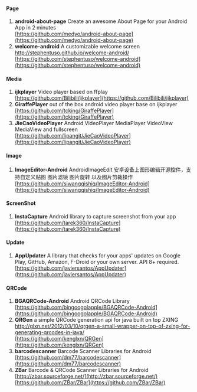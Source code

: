 
#### <a name="Component_Page" id="Component_Page"></a>Page
1. **android-about-page**  Create an awesome About Page for your Android App in 2 minutes               
[https://github.com/medyo/android-about-page](https://github.com/medyo/android-about-page)
1. **welcome-android**  A customizable welcome screen http://stephentuso.github.io/welcome-android/ 
[https://github.com/stephentuso/welcome-android](https://github.com/stephentuso/welcome-android)

#### <a name="Component_Media" id="Component_Media"></a>Media
1. **ijkplayer**  Video player based on ffplay           
[https://github.com/Bilibili/ijkplayer](https://github.com/Bilibili/ijkplayer)
1. **GiraffePlayer**  out of the box android video player base on ijkplayer        
[https://github.com/tcking/GiraffePlayer](https://github.com/tcking/GiraffePlayer)
1. **JieCaoVideoPlayer**  Android VideoPlayer MediaPlayer VideoView MediaView and fullscreen        
[https://github.com/lipangit/JieCaoVideoPlayer](https://github.com/lipangit/JieCaoVideoPlayer)



#### <a name="Component_Image" id="Component_Image"></a>Image
1. **ImageEditor-Android** AndroidImageEdit 安卓设备上图形编辑开源控件，支持自定义贴图 图片滤镜 图片旋转 以及图片剪裁操作         
[https://github.com/siwangqishiq/ImageEditor-Android](https://github.com/siwangqishiq/ImageEditor-Android)

#### <a name="Component_ScreenShot" id="Component_ScreenShot"></a>ScreenShot
1. **InstaCapture**  Android library to capture screenshot from your app                                 
[https://github.com/tarek360/InstaCapture](https://github.com/tarek360/InstaCapture)



#### <a name="Component_Update" id="Component_Update"></a>Update
1. **AppUpdater**  A library that checks for your apps' updates on Google Play, GitHub, Amazon, F-Droid or your own server. API 8+ required.       
[https://github.com/javiersantos/AppUpdater](https://github.com/javiersantos/AppUpdater)

#### <a name="Component_QRCode" id="Component_QRCode"></a>QRCode
1. **BGAQRCode-Android**  Android QRCode Library       
[https://github.com/bingoogolapple/BGAQRCode-Android](https://github.com/bingoogolapple/BGAQRCode-Android)
1. **QRGen**  a simple QRCode generation api for java built on top ZXING http://glxn.net/2012/03/10/qrgen-a-small-wrapper-on-top-of-zxing-for-generating-qrcodes-in-java/    
[https://github.com/kenglxn/QRGen](https://github.com/kenglxn/QRGen)
1. **barcodescanner** Barcode Scanner Libraries for Android    
[https://github.com/dm77/barcodescanner](https://github.com/dm77/barcodescanner)
1. **ZBar** Barcode & QRCode Scanner Libraries for Android
[http://zbar.sourceforge.net/](http://zbar.sourceforge.net/)      
[https://github.com/ZBar/ZBar](https://github.com/ZBar/ZBar)
